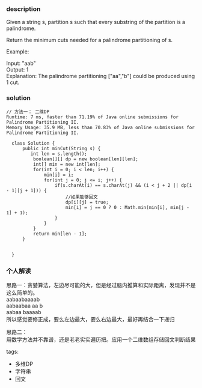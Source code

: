### description    
  Given a string s, partition s such that every substring of the partition is a palindrome.  
    
  Return the minimum cuts needed for a palindrome partitioning of s.  
    
  Example:  
    
  Input: "aab"  
  Output: 1  
  Explanation: The palindrome partitioning ["aa","b"] could be produced using 1 cut.  
### solution    
```    
// 方法一： 二维DP  
Runtime: 7 ms, faster than 71.19% of Java online submissions for Palindrome Partitioning II.  
Memory Usage: 35.9 MB, less than 70.83% of Java online submissions for Palindrome Partitioning II.  
  
  class Solution {  
      public int minCut(String s) {  
         int len = s.length();  
          boolean[][] dp = new boolean[len][len];  
          int[] min = new int[len];  
          for(int i = 0; i < len; i++) {  
              min[i] = i;  
              for(int j = 0; j <= i; j++) {  
                  if(s.charAt(i) == s.charAt(j) && (i < j + 2 || dp[i - 1][j + 1])) {  
                      //如果能够回文  
                      dp[i][j] = true;  
                      min[i] = j == 0 ? 0 : Math.min(min[i], min[j - 1] + 1);  
                  }  
              }  
          }  
          return min[len - 1];  
      }  
    
     
  }  
```    
    
### 个人解读    
  思路一：贪婪算法，左边尽可能的大，但是经过脑内推算和实际距离，发现并不是这么简单的。  
  aabaabaaaab  
  aabaabaa aa b  
  aabaa baaaab  
  所以感觉要修正成，要么左边最大，要么右边最大，最好再结合一下递归  
    
  思路二：  
  用数学方法并不靠谱，还是老老实实遍历把。应用一个二维数组存储回文判断结果  
    
tags:    
  -  多维DP  
  -  字符串  
  -  回文  
